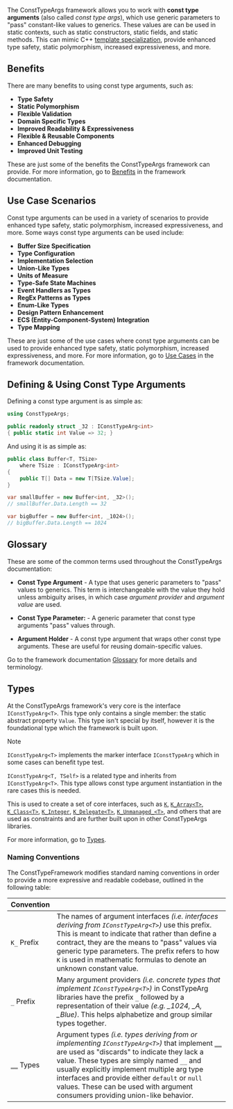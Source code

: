 The ConstTypeArgs framework allows you to work with **const type arguments** (also called *const type args*), which use generic parameters to "pass" constant-like values to generics. These values are can be used in static contexts, such as static constructors, static fields, and static methods. This can mimic C++ [template specialization](https://en.cppreference.com/w/cpp/language/template_specialization), provide enhanced type safety, static polymorphism, increased expressiveness, and more.

## Benefits

There are many benefits to using const type arguments, such as:

* **Type Safety**
* **Static Polymorphism**
* **Flexible Validation**
* **Domain Specific Types**
* **Improved Readability & Expressiveness**
* **Flexible & Reusable Components**
* **Enhanced Debugging**
* **Improved Unit Testing**

These are just some of the benefits the ConstTypeArgs framework can provide. For more information, go to [Benefits](https://github.com/zacharylayne/ConstTypeArgs/blob/master/Documentation/Benefits.md) in the framework documentation.

## Use Case Scenarios

Const type arguments can be used in a variety of scenarios to provide enhanced type safety, static polymorphism, increased expressiveness, and more. Some ways const type arguments can be used include:

* **Buffer Size Specification**
* **Type Configuration** 
* **Implementation Selection**
* **Union-Like Types**
* **Units of Measure**
* **Type-Safe State Machines**
* **Event Handlers as Types**
* **RegEx Patterns as Types**
* **Enum-Like Types**
* **Design Pattern Enhancement**
* **ECS (Entity-Component-System) Integration**
* **Type Mapping**

These are just some of the use cases where const type arguments can be used to provide enhanced type safety, static polymorphism, increased expressiveness, and more. For more information, go to [Use Cases](https://github.com/zacharylayne/ConstTypeArgs/blob/master/Documentation/Use%20Cases.md) in the framework documentation.

## Defining & Using Const Type Arguments

Defining a const type argument is as simple as:

```csharp
using ConstTypeArgs;

public readonly struct _32 : IConstTypeArg<int>
{ public static int Value => 32; }
```

And using it is as simple as:

```csharp
public class Buffer<T, TSize>
    where TSize : IConstTypeArg<int>
{
    public T[] Data = new T[TSize.Value];
}

var smallBuffer = new Buffer<int, _32>();
// smallBuffer.Data.Length == 32

var bigBuffer = new Buffer<int, _1024>();
// bigBuffer.Data.Length == 1024
```

## Glossary

These are some of the common terms used throughout the ConstTypeArgs documentation:

* **Const Type Argument** - A type that uses generic parameters to "pass" values to generics.  This term is interchangeable with the value they hold unless ambiguity arises, in which case *argument provider* and *argument value* are used.

* **Const Type Parameter:** - A generic parameter that const type arguments "pass" values through.

* **Argument Holder** - A const type argument that wraps other const type arguments. These are useful for reusing domain-specific values.

Go to the framework documentation [Glossary](https://github.com/zacharylayne/ConstTypeArgs/blob/master/Documentation/Glossary.md) for more details and terminology.

## Types

At the ConstTypeArgs framework's very core is the interface `IConstTypeArg<T>`. This type only contains a single member: the static abstract property `Value`. This type isn't special by itself, however it is the foundational type which the framework is built upon.

> [!NOTE]
> `IConstTypeArg<T>` implements the marker interface `IConstTypeArg` which in some cases can benefit type test.
>
> `IConstTypeArg<T, TSelf>` is a related type and inherits from `IConstTypeArg<T>`. This type allows const type argument instantiation in the rare cases this is needed.

This is used to create a set of core interfaces, such as [`K`](https://github.com/zacharylayne/ConstTypeArgs/blob/master/Source/ConstTypeArgs.Core/K.cs), [`K_Array<T>`](https://github.com/zacharylayne/ConstTypeArgs/blob/master/Source/ConstTypeArgs.Core/Core/K_Array.cs), [`K_Class<T>`](https://github.com/zacharylayne/ConstTypeArgs/blob/master/Source/ConstTypeArgs.Core/Core/K_Class.cs), [`K_Integer`](https://github.com/zacharylayne/ConstTypeArgs/blob/master/Source/ConstTypeArgs.Core/Core/K_Integer.cs), [`K_Delegate<T>`](https://github.com/zacharylayne/ConstTypeArgs/blob/master/Source/ConstTypeArgs.Core/Core/K_Delegate.cs), [`K_Unmanaged_<T>`](https://github.com/zacharylayne/ConstTypeArgs/blob/master/Source/ConstTypeArgs.Core/Core/K_Unmanaged.cs), and others that are used as constraints and are further built upon in other ConstTypeArgs libraries.

For more information, go to [Types](https://github.com/zacharylayne/ConstTypeArgs/blob/master/Documentation/dev-guide/Types.md).

### Naming Conventions

The ConstTypeFramework modifies standard naming conventions in order to provide a more expressive and readable codebase, outlined in the following table:

| Convention | |
|:-------------------|-|
| `K_` Prefix | The names of argument interfaces *(i.e. interfaces deriving from `IConstTypeArg<T>`)* use this prefix. This is meant to indicate that rather than define a contract, they are the means to "pass" values via generic type parameters. The prefix refers to how `K` is used in mathematic formulas to denote an unknown constant value. |
| `_` Prefix | Many argument providers *(i.e. concrete types that implement `IConstTypeArg<T>`)* in ConstTypeArg libraries have the prefix `_` followed by a representation of their value *(e.g. _1024, _A, _Blue)*. This helps alphabetize and group similar types together. |
| [`__`](#__) Types | Argument types *(i.e. types deriving from or implementing `IConstTypeArg<T>`)* that implement [`__`](/Core/__.cs) are used as "discards" to indicate they lack a value. These types are simply named `__` and usually explicitly implement multiple arg type interfaces and provide either `default` or `null` values. These can be used with argument consumers providing union-like behavior. |
